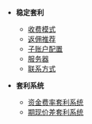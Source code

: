 - **稳定套利**
  - [收费模式](收费模式.md)
  - [返佣推荐](返佣推荐.md)
  - [子账户配置](子账户配置.md)
  - [服务器](服务器.md)
  - [联系方式](联系方式.md)

- **套利系统**
  - [资金费率套利系统](资金费率套利系统.md)
  - [期现价差套利系统](期现价差套利系统.md)